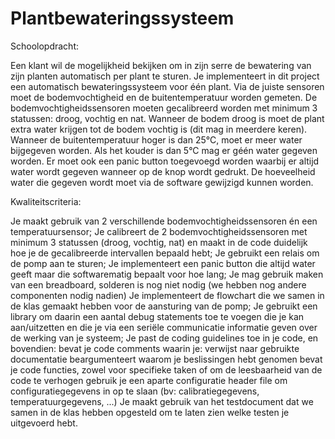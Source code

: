 # Plantbewateringssysteem
Schoolopdracht: 

Een klant wil de mogelijkheid bekijken om in zijn serre de bewatering van zijn planten automatisch per plant te sturen. Je implementeert in dit project een automatisch bewateringssysteem voor één plant.
Via de juiste sensoren moet de bodemvochtigheid en de buitentemperatuur worden gemeten. De bodemvochtigheidssensoren moeten gecalibreerd worden met minimum 3 statussen: droog, vochtig en nat. Wanneer de bodem droog is moet de plant extra water krijgen tot de bodem vochtig is (dit mag in meerdere keren).  Wanneer de buitentemperatuur hoger is dan 25°C, moet er meer water bijgegeven worden.  Als het kouder is dan 5°C mag er géén water gegeven worden.
Er moet ook een panic button toegevoegd worden waarbij er altijd water wordt gegeven wanneer op de knop wordt gedrukt.  De hoeveelheid water die gegeven wordt moet via de software gewijzigd kunnen worden.

Kwaliteitscriteria:

Je maakt gebruik van 2 verschillende bodemvochtigheidssensoren én een temperatuursensor;
Je calibreert de 2 bodemvochtigheidssensoren met minimum 3 statussen (droog, vochtig, nat) en maakt in de code duidelijk hoe je de gecalibreerde intervallen bepaald hebt;
Je gebruikt een relais om de pomp aan te sturen;
Je implementeert een panic button die altijd water geeft maar die softwarematig bepaalt voor hoe lang;
Je mag gebruik maken van een breadboard, solderen is nog niet nodig (we hebben nog andere componenten nodig nadien)
Je implementeert de flowchart die we samen in de klas gemaakt hebben voor de aansturing van de pomp;
Je gebruikt een library om daarin een aantal debug statements toe te voegen die je kan aan/uitzetten en die je via een seriële communicatie informatie geven over de werking van je systeem;
Je past de coding guidelines toe in je code, en bovendien:
bevat je code comments waarin je:
verwijst naar gebruikte documentatie
beargumenteert waarom je beslissingen hebt genomen
bevat je code functies, zowel voor specifieke taken of om de leesbaarheid van de code te verhogen
gebruik je een aparte configuratie header file om configuratiegegevens in op te slaan (bv: calibratiegegevens, temperatuurgegevens, ...)
Je maakt gebruik van het testdocument dat we samen in de klas hebben opgesteld om te laten zien welke testen je uitgevoerd hebt.
